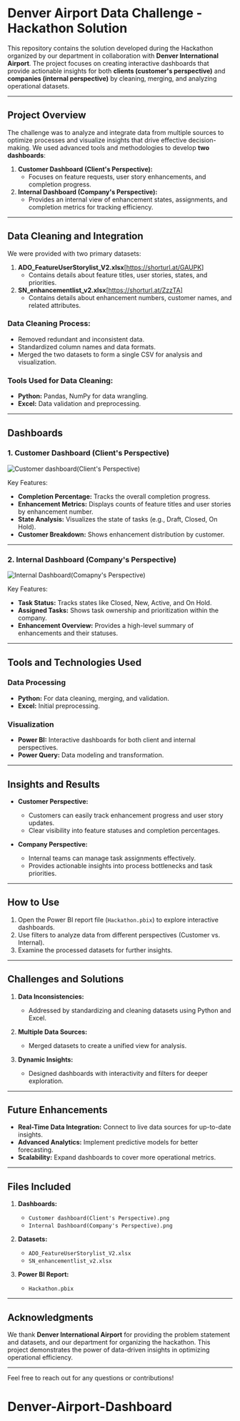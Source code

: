 # Denver Airport Data Challenge - Hackathon Solution

This repository contains the solution developed during the Hackathon organized by our department in collaboration with **Denver International Airport**. The project focuses on creating interactive dashboards that provide actionable insights for both **clients (customer's perspective)** and **companies (internal perspective)** by cleaning, merging, and analyzing operational datasets.

---

## Project Overview

The challenge was to analyze and integrate data from multiple sources to optimize processes and visualize insights that drive effective decision-making. We used advanced tools and methodologies to develop **two dashboards**:
1. **Customer Dashboard (Client's Perspective):**
   - Focuses on feature requests, user story enhancements, and completion progress.
2. **Internal Dashboard (Company's Perspective):**
   - Provides an internal view of enhancement states, assignments, and completion metrics for tracking efficiency.

---

## Data Cleaning and Integration

We were provided with two primary datasets:
1. **ADO_FeatureUserStorylist_V2.xlsx**[https://shorturl.at/GAUPK]
   - Contains details about feature titles, user stories, states, and priorities.
3. **SN_enhancementlist_v2.xlsx**[https://shorturl.at/ZzzTA]
   - Contains details about enhancement numbers, customer names, and related attributes.

### Data Cleaning Process:
- Removed redundant and inconsistent data.
- Standardized column names and data formats.
- Merged the two datasets to form a single CSV for analysis and visualization.

### Tools Used for Data Cleaning:
- **Python:** Pandas, NumPy for data wrangling.
- **Excel:** Data validation and preprocessing.

---

## Dashboards

### 1. Customer Dashboard (Client's Perspective)
![Customer dashboard(Client's Perspective)](https://github.com/user-attachments/assets/e78b8d64-4620-4a91-9977-0d541484ad21)



Key Features:
- **Completion Percentage:** Tracks the overall completion progress.
- **Enhancement Metrics:** Displays counts of feature titles and user stories by enhancement number.
- **State Analysis:** Visualizes the state of tasks (e.g., Draft, Closed, On Hold).
- **Customer Breakdown:** Shows enhancement distribution by customer.

---

### 2. Internal Dashboard (Company's Perspective)
![Internal Dashboard(Comapny's Perspective)](https://github.com/user-attachments/assets/afb4cc7e-9804-4534-889f-e6618ab7327c)




Key Features:
- **Task Status:** Tracks states like Closed, New, Active, and On Hold.
- **Assigned Tasks:** Shows task ownership and prioritization within the company.
- **Enhancement Overview:** Provides a high-level summary of enhancements and their statuses.

---

## Tools and Technologies Used

### Data Processing
- **Python:** For data cleaning, merging, and validation.
- **Excel:** Initial preprocessing.

### Visualization
- **Power BI:** Interactive dashboards for both client and internal perspectives.
- **Power Query:** Data modeling and transformation.

---

## Insights and Results

- **Customer Perspective:**
  - Customers can easily track enhancement progress and user story updates.
  - Clear visibility into feature statuses and completion percentages.

- **Company Perspective:**
  - Internal teams can manage task assignments effectively.
  - Provides actionable insights into process bottlenecks and task priorities.

---

## How to Use

1. Open the Power BI report file (`Hackathon.pbix`) to explore interactive dashboards.
2. Use filters to analyze data from different perspectives (Customer vs. Internal).
3. Examine the processed datasets for further insights.

---

## Challenges and Solutions

1. **Data Inconsistencies:**
   - Addressed by standardizing and cleaning datasets using Python and Excel.

2. **Multiple Data Sources:**
   - Merged datasets to create a unified view for analysis.

3. **Dynamic Insights:**
   - Designed dashboards with interactivity and filters for deeper exploration.

---

## Future Enhancements

- **Real-Time Data Integration:** Connect to live data sources for up-to-date insights.
- **Advanced Analytics:** Implement predictive models for better forecasting.
- **Scalability:** Expand dashboards to cover more operational metrics.

---

## Files Included

1. **Dashboards:**
   - `Customer dashboard(Client's Perspective).png`
   - `Internal Dashboard(Company's Perspective).png`

2. **Datasets:**
   - `ADO_FeatureUserStorylist_V2.xlsx`
   - `SN_enhancementlist_v2.xlsx`

3. **Power BI Report:**
   - `Hackathon.pbix`

---

## Acknowledgments

We thank **Denver International Airport** for providing the problem statement and datasets, and our department for organizing the hackathon. This project demonstrates the power of data-driven insights in optimizing operational efficiency.

---

Feel free to reach out for any questions or contributions!
# Denver-Airport-Dashboard
